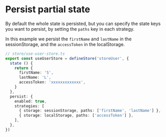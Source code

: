 # Persist partial state

By default the whole state is persisted, but you can specify the state keys you want to persist, by setting the `paths` key in each strategy.

In this example we persist the `firstName` and `lastName` in the sessionStorage, and the `accessToken` in the localStorage.

```typescript
// store/use-user-store.ts
export const useUserStore = defineStore('storeUser', {
  state () {
    return {
      firstName: 'S',
      lastName: 'L',
      accessToken: 'xxxxxxxxxxxxx',
    }
  },
  persist: {
    enabled: true,
    strategies: [
      { storage: sessionStorage, paths: ['firstName', 'lastName'] },
      { storage: localStorage, paths: ['accessToken'] },
    ],
  },
})
```
